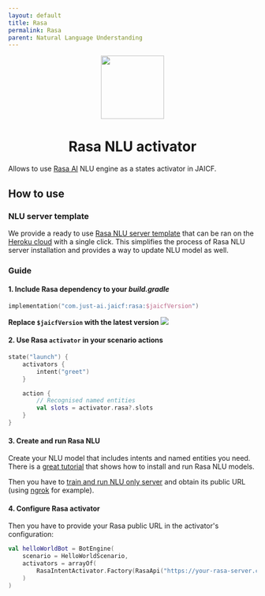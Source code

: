 ```yaml
---
layout: default
title: Rasa
permalink: Rasa
parent: Natural Language Understanding
---
```


<p align="center">
    <img src="https://d33wubrfki0l68.cloudfront.net/37c130df420c6a673ad6c2e494c0224606ace77b/e6afa/static/60e441f8eadef13bea0cc790c8cf188b/rasa-logo.svg" height="128"/>
</p>

<h1 align="center">Rasa NLU activator</h1>

Allows to use [Rasa AI](https://rasa.com) NLU engine as a states activator in JAICF.

## How to use

### NLU server template

We provide a ready to use [Rasa NLU server template](https://github.com/just-ai/rasa-heroku-template) that can be ran on the [Heroku cloud](https://heroku.com) with a single click.
This simplifies the process of Rasa NLU server installation and provides a way to update NLU model as well.

### Guide

#### 1. Include Rasa dependency to your _build.gradle_

```kotlin
implementation("com.just-ai.jaicf:rasa:$jaicfVersion")
```

**Replace `$jaicfVersion` with the latest version ![](https://img.shields.io/github/v/release/just-ai/jaicf-kotlin?color=%23000&label=&style=flat-square)**

#### 2. Use Rasa `activator` in your scenario actions

```kotlin
state("launch") {
    activators {
        intent("greet")
    }

    action {
        // Recognised named entities
        val slots = activator.rasa?.slots
    }
}
```

#### 3. Create and run Rasa NLU

Create your NLU model that includes intents and named entities you need.
There is a [great tutorial](https://rasa.com/docs/rasa/user-guide/rasa-tutorial/) that shows how to install and run Rasa NLU models.

Then you have to [train and run NLU only server](https://rasa.com/docs/rasa/nlu/using-nlu-only/) and obtain its public URL (using [ngrok](https://ngrok.com) for example).

#### 4. Configure Rasa activator

Then you have to provide your Rasa public URL in the activator's configuration:

```kotlin
val helloWorldBot = BotEngine(
    scenario = HelloWorldScenario,
    activators = arrayOf(
        RasaIntentActivator.Factory(RasaApi("https://your-rasa-server.com"))
    )
)
```
